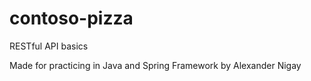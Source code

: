 # contoso-pizza
RESTful API basics

Made for practicing in Java and Spring Framework by Alexander Nigay
